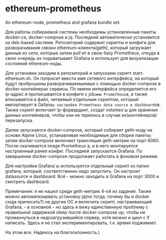 # ethereum-prometheus
An ethereum-node, prometheus and grafana bundle set.

Для работы собираемой системы необходимы установленные пакеты docker-ce, docker-compose и jq. Последний автоматически установится на deb-based системе.
Репозиторий содержит скрипты и конфиги для разворачивания связки ethereum-клиента(geth), который загружает данные из сети, которые затем pull`ит в свою базу Prometheus, откуда в свою очередь их подхватывает Grafana и использует для визуализации состояний ethereum-ноды.

Для установки заходим в репозиторий и запускаем скрипт start-ethereum.sh. Он попросит ввести имя сетевого интерфейса, на который будут проброшены разворачиваемыемые с помощью docker-compose в docker-контейнерах сервисы. По имени интерфейса определяется его ip-адрес и прописывается в конфиге с job`ами Prometheus`а, а также вписывается в файл, читаемый отдельным скриптом, который импортирует в Gafana`у настройки Prometheus data source и dashboard`ов. Также скрипт включает ip-форвардинг, создат volumes`ы для хранения данных контейнеров, чтобы они не терялись в случае их(контейнеров) перезапуска.

Далее запускается docker-compose, который собирает geth-ноду на основе Alpine Linux, устанавливая необходимые для сборки пакеты; затем docker-compose включает трансляция geth-метрик на порт 6060. Поcле скачивается image Prometheus`а, и в него монтируется настроенный ранее конфиг. Последней запускается Grafana. По завершении docker-compose продолжает работать в фоновом режиме.

Для настройки Grafana`ы используется отдельный скрипт из папки grafana, который, соответственно надо запустить. Он настроит datasource и dashboard. Всё - можно заходить в Grafana на порт 3000 и смотреть dashboard.

Примечание: я не нашел среди geth-метрик 4-ой из задания. Также можно автоматизирвать установку jq(но тогда, почему бы и docker сюда приписать?) на другие ОС и включить скрипт, настраивающий Grafana, - в основной - но здесь я вижу единственную проблему с правильной задержкой sleep после docker-compose up, чтобы не промахнуться в недозагрузившийся сервер, хотя можно и цикл с if написать. Здесь я не стал экспериментировать, т.к. время поджимает.

На этом все. Надеюсь на благосклонность.)

